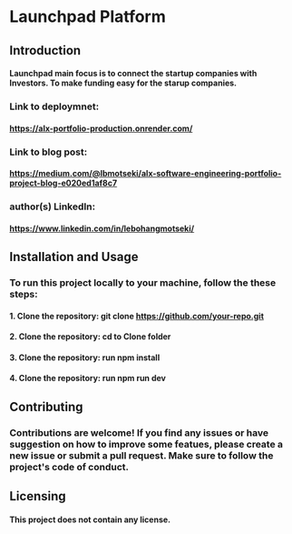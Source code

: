 # Launchpad Platform

## Introduction

#### Launchpad main focus is to connect the startup companies with Investors. To make funding easy for the starup companies.

### Link to deploymnet: 
#### https://alx-portfolio-production.onrender.com/

### Link to blog post: 
#### https://medium.com/@lbmotseki/alx-software-engineering-portfolio-project-blog-e020ed1af8c7

### author(s) LinkedIn: 
#### https://www.linkedin.com/in/lebohangmotseki/


## Installation and Usage
### To run this project locally to your machine, follow the these steps:
#### 1. Clone the repository: git clone https://github.com/your-repo.git
#### 2. Clone the repository: cd to Clone folder
#### 3. Clone the repository: run npm install
#### 4. Clone the repository: run npm run dev

## Contributing

### Contributions are welcome! If you find any issues or have suggestion on how to improve some featues, please create a new issue or submit a pull request. Make sure to follow the project's code of conduct.

## Licensing

#### This project does not contain any license. 


